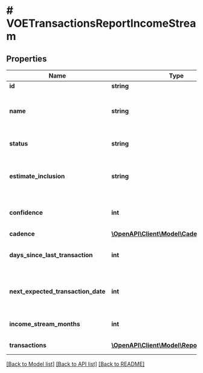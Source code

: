 # # VOETransactionsReportIncomeStream

## Properties

Name | Type | Description | Notes
------------ | ------------- | ------------- | -------------
**id** | **string** | Income stream ID |
**name** | **string** | A human-readable name based on the &#x60;normalizedPayee&#x60; name of the transactions for this income stream |
**status** | **string** | Possible values: \&quot;ACTIVE\&quot;, \&quot;INACTIVE\&quot; |
**estimate_inclusion** | **string** | Possible values: \&quot;HIGH\&quot;, \&quot;MODERATE\&quot;, \&quot;LOW\&quot;, \&quot;NO\&quot; |
**confidence** | **int** | Level of confidence that the deposit stream represents income (example: 85%) |
**cadence** | [**\OpenAPI\Client\Model\CadenceDetails**](CadenceDetails.md) |  |
**days_since_last_transaction** | **int** | The number of days since the last credit transaction for the particular income stream |
**next_expected_transaction_date** | **int** | The next expected credit transaction date for the particular income stream, based on the cadence |
**income_stream_months** | **int** | The number of months the income transactions are observed | [optional]
**transactions** | [**\OpenAPI\Client\Model\ReportTransaction[]**](ReportTransaction.md) | A list of transaction records |

[[Back to Model list]](../../README.md#models) [[Back to API list]](../../README.md#endpoints) [[Back to README]](../../README.md)

